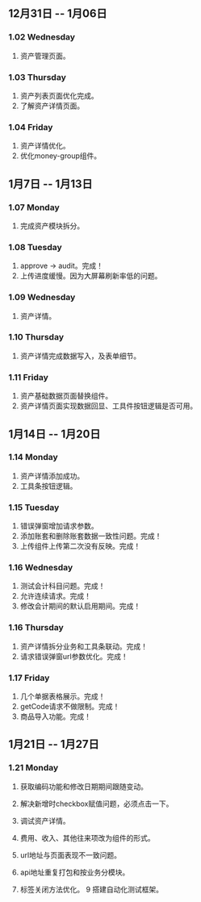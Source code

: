 ## 12月31日 -- 1月06日

### 1.02 Wednesday
1. 资产管理页面。

### 1.03 Thursday
1. 资产列表页面优化完成。
2. 了解资产详情页面。

### 1.04 Friday
1. 资产详情优化。
2. 优化money-group组件。

## 1月7日 -- 1月13日

### 1.07 Monday
1. 完成资产模块拆分。

### 1.08 Tuesday
1. approve -> audit。完成！
2. 上传进度缓慢。因为大屏幕刷新率低的问题。

### 1.09 Wednesday
1. 资产详情。

### 1.10 Thursday
1. 资产详情完成数据写入，及表单细节。

### 1.11 Friday
1. 资产基础数据页面替换组件。
2. 资产详情页面实现数据回显、工具件按钮逻辑是否可用。

## 1月14日 -- 1月20日

### 1.14 Monday
1. 资产详情添加成功。
2. 工具条按钮逻辑。

### 1.15 Tuesday
1. 错误弹窗增加请求参数。
2. 添加账套和删除账套数据一致性问题。完成！
3. 上传组件上传第二次没有反映。完成！

### 1.16 Wednesday
1. 测试会计科目问题。完成！
2. 允许连续请求。完成！
3. 修改会计期间的默认启用期间。完成！

### 1.16 Thursday
1. 资产详情拆分业务和工具条联动。完成！
2. 请求错误弹窗url参数优化。完成！

### 1.17 Friday
1. 几个单据表格展示。完成！
2. getCode请求不做限制。完成！
3. 商品导入功能。完成！

## 1月21日 -- 1月27日

### 1.21 Monday
1. 获取编码功能和修改日期期间跟随变动。
2. 解决新增时checkbox赋值问题，必须点击一下。
3. 调试资产详情。

1. 费用、收入、其他往来项改为组件的形式。
3. url地址与页面表现不一致问题。
4. api地址重复打包和按业务分模块。
6. 标签关闭方法优化。
9  搭建自动化测试框架。